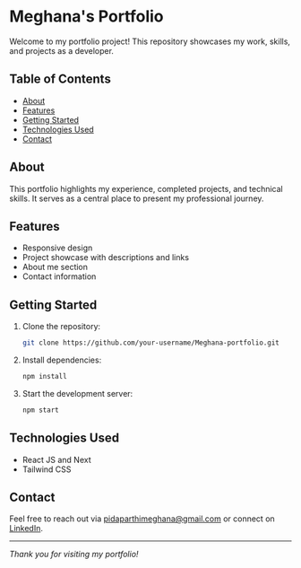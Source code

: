 # Meghana's Portfolio

Welcome to my portfolio project! This repository showcases my work, skills, and projects as a developer.

## Table of Contents

- [About](#about)
- [Features](#features)
- [Getting Started](#getting-started)
- [Technologies Used](#technologies-used)
- [Contact](#contact)

## About

This portfolio highlights my experience, completed projects, and technical skills. It serves as a central place to present my professional journey.

## Features

- Responsive design
- Project showcase with descriptions and links
- About me section
- Contact information

## Getting Started

1. Clone the repository:
    ```bash
    git clone https://github.com/your-username/Meghana-portfolio.git
    ```
2. Install dependencies:
    ```bash
    npm install
    ```
3. Start the development server:
    ```bash
    npm start
    ```

## Technologies Used

- React JS and Next
- Tailwind CSS

## Contact

Feel free to reach out via [pidaparthimeghana@gmail.com](mailto:pidaparthimeghana@gmail.com) or connect on [LinkedIn](https://www.linkedin.com/in/meghana-pidaparthi/).

---

*Thank you for visiting my portfolio!*